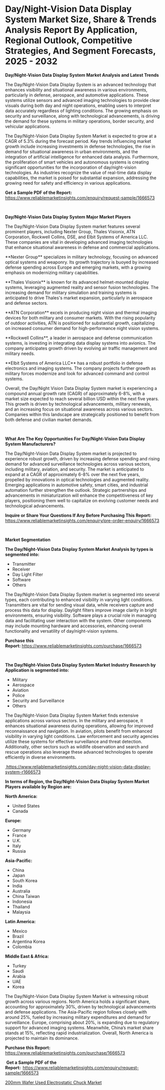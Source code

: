 <p><h1>Day/Night-Vision Data Display System Market Size, Share & Trends Analysis Report By Application, Regional Outlook, Competitive Strategies, And Segment Forecasts, 2025 - 2032</h1></p><p><strong>Day/Night-Vision Data Display System Market Analysis and Latest Trends</strong></p>
<p><p>The Day/Night-Vision Data Display System is an advanced technology that enhances visibility and situational awareness in various environments, particularly in defense, aerospace, and automotive applications. These systems utilize sensors and advanced imaging technologies to provide clear visuals during both day and night operations, enabling users to interpret data accurately regardless of lighting conditions. The growing emphasis on security and surveillance, along with technological advancements, is driving the demand for these systems in military operations, border security, and vehicular applications.</p><p>The Day/Night-Vision Data Display System Market is expected to grow at a CAGR of 5.3% during the forecast period. Key trends influencing market growth include increasing investments in defense technologies, the rise in demand for situational awareness in urban environments, and the integration of artificial intelligence for enhanced data analysis. Furthermore, the proliferation of smart vehicles and autonomous systems is creating significant opportunities for the incorporation of day/night-vision technologies. As industries recognize the value of real-time data display capabilities, the market is poised for substantial expansion, addressing the growing need for safety and efficiency in various applications.</p></p>
<p><strong>Get a Sample PDF of the Report:&nbsp;</strong> <a href="https://www.reliablemarketinsights.com/enquiry/request-sample/1666573?utm_campaign=2389&utm_medium=2&utm_source=Github&utm_content=ia&utm_term=12022025&utm_id=daynight-vision-data-display-system">https://www.reliablemarketinsights.com/enquiry/request-sample/1666573</a></p>
<p>&nbsp;</p>
<p><strong>Day/Night-Vision Data Display System Major Market Players</strong></p>
<p><p>The Day/Night-Vision Data Display System market features several prominent players, including Nexter Group, Thales Visionix, ATN Corporation, Rockwell Collins, DSE, and Elbit Systems of America LLC. These companies are vital in developing advanced imaging technologies that enhance situational awareness in defense and commercial applications.</p><p>**Nexter Group** specializes in military technology, focusing on advanced optical systems and weaponry. Its growth trajectory is buoyed by increased defense spending across Europe and emerging markets, with a growing emphasis on modernizing military capabilities. </p><p>**Thales Visionix** is known for its advanced helmet-mounted display systems, leveraging augmented reality and sensor fusion technologies. The increasing demand for military simulation and training systems is anticipated to drive Thales's market expansion, particularly in aerospace and defense sectors.</p><p>**ATN Corporation** excels in producing night vision and thermal imaging devices for both military and consumer markets. With the rising popularity of outdoor activities, ATN is positioned for substantial growth, capitalizing on increased consumer demand for high-performance night vision systems.</p><p>**Rockwell Collins**, a leader in aerospace and defense communication systems, is investing in integrating data display systems into avionics. The company anticipates growth driven by evolving air traffic management and military needs.</p><p>**Elbit Systems of America LLC** has a robust portfolio in defense electronics and imaging systems. The company projects further growth as military forces modernize and look for advanced command and control systems.</p><p>Overall, the Day/Night Vision Data Display System market is experiencing a compound annual growth rate (CAGR) of approximately 6-8%, with a market size expected to reach several billion USD within the next five years. This growth is driven by technological advancements, military renewals, and an increasing focus on situational awareness across various sectors. Companies within this landscape are strategically positioned to benefit from both defense and civilian market demands.</p></p>
<p>&nbsp;</p>
<p><strong>What Are The Key Opportunities For Day/Night-Vision Data Display System Manufacturers?</strong></p>
<p><p>The Day/Night-Vision Data Display System market is projected to experience robust growth, driven by increasing defense spending and rising demand for advanced surveillance technologies across various sectors, including military, aviation, and security. The market is anticipated to expand at a CAGR of approximately 6-8% over the next five years, propelled by innovations in optical technologies and augmented reality. Emerging applications in automotive safety, smart cities, and industrial automation further strengthen the outlook. Strategic partnerships and advancements in miniaturization will enhance the competitiveness of key players, positioning them well to capitalize on evolving customer needs and technological advancements.</p></p>
<p><strong>Inquire or Share Your Questions If Any Before Purchasing This Report:</strong> <a href="https://www.reliablemarketinsights.com/enquiry/pre-order-enquiry/1666573?utm_campaign=2389&utm_medium=2&utm_source=Github&utm_content=ia&utm_term=12022025&utm_id=daynight-vision-data-display-system">https://www.reliablemarketinsights.com/enquiry/pre-order-enquiry/1666573</a></p>
<p>&nbsp;</p>
<p><strong>Market Segmentation</strong></p>
<p><strong>The Day/Night-Vision Data Display System Market Analysis by types is segmented into:</strong></p>
<p><ul><li>Transmitter</li><li>Receiver</li><li>Day Light Filter</li><li>Software</li><li>Others</li></ul></p>
<p><p>The Day/Night-Vision Data Display System market is segmented into several types, each contributing to enhanced visibility in varying light conditions. Transmitters are vital for sending visual data, while receivers capture and process this data for display. Daylight filters improve image clarity in bright environments, ensuring visibility. Software plays a crucial role in managing data and facilitating user interaction with the system. Other components may include mounting hardware and accessories, enhancing overall functionality and versatility of day/night-vision systems.</p></p>
<p><strong>Purchase this Report:&nbsp;</strong><a href="https://www.reliablemarketinsights.com/purchase/1666573?utm_campaign=2389&utm_medium=2&utm_source=Github&utm_content=ia&utm_term=12022025&utm_id=daynight-vision-data-display-system">https://www.reliablemarketinsights.com/purchase/1666573</a></p>
<p>&nbsp;</p>
<p><strong>The Day/Night-Vision Data Display System Market Industry Research by Application is segmented into:</strong></p>
<p><ul><li>Military</li><li>Aerospace</li><li>Aviation</li><li>Police</li><li>Security and Surveillance</li><li>Others</li></ul></p>
<p><p>The Day/Night-Vision Data Display System Market finds extensive applications across various sectors. In the military and aerospace, it enhances situational awareness during operations, allowing for improved reconnaissance and navigation. In aviation, pilots benefit from enhanced visibility in varying light conditions. Law enforcement and security agencies utilize these systems for effective surveillance and threat detection. Additionally, other sectors such as wildlife observation and search and rescue operations also leverage these advanced technologies to operate efficiently in diverse environments.</p></p>
<p><a href="https://www.reliablemarketinsights.com/day-night-vision-data-display-system-r1666573?utm_campaign=2389&utm_medium=2&utm_source=Github&utm_content=ia&utm_term=12022025&utm_id=daynight-vision-data-display-system">&nbsp;https://www.reliablemarketinsights.com/day-night-vision-data-display-system-r1666573</a></p>
<p><strong>In terms of Region, the Day/Night-Vision Data Display System Market Players available by Region are:</strong></p>
<p>
    <p> <strong> North America: </strong>
        <ul>
            <li>United States</li>
            <li>Canada</li>
        </ul>
        </p> 
    <p> <strong> Europe: </strong>
        <ul>
            <li>Germany</li>
            <li>France</li>
            <li>U.K.</li>
            <li>Italy</li>
            <li>Russia</li>
        </ul>
        </p> 
    <p> <strong> Asia-Pacific: </strong>
        <ul>
            <li>China</li>
            <li>Japan</li>
            <li>South Korea</li>
            <li>India</li>
            <li>Australia</li>
            <li>China Taiwan</li>
            <li>Indonesia</li>
            <li>Thailand</li>
            <li>Malaysia</li>
        </ul>
        </p> 
    <p> <strong> Latin America: </strong>
        <ul>
            <li>Mexico</li>
            <li>Brazil</li>
            <li>Argentina Korea</li>
            <li>Colombia</li>
        </ul>
        </p> 
    <p> <strong> Middle East & Africa: </strong>
        <ul>
            <li>Turkey</li>
            <li>Saudi</li>
            <li>Arabia</li>
            <li>UAE</li>
            <li>Korea</li>
        </ul>
    </p>
    </p>
<p><p>The Day/Night-Vision Data Display System Market is witnessing robust growth across various regions. North America holds a significant share, accounting for approximately 30%, driven by technological advancements and defense applications. The Asia-Pacific region follows closely with around 25%, fueled by increasing military expenditures and demand for surveillance. Europe, comprising about 20%, is expanding due to regulatory support for advanced imaging systems. Meanwhile, China’s market share stands at 15%, reflecting rapid industrialization. Overall, North America is projected to maintain its dominance.</p></p>
<p><strong>Purchase this Report: </strong><a href="https://www.reliablemarketinsights.com/purchase/1666573?utm_campaign=2389&utm_medium=2&utm_source=Github&utm_content=ia&utm_term=12022025&utm_id=daynight-vision-data-display-system">https://www.reliablemarketinsights.com/purchase/1666573</a></p>
<p>&nbsp;<strong>Get a Sample PDF of the Report:&nbsp;&nbsp;</strong><a href="https://www.reliablemarketinsights.com/enquiry/request-sample/1666573?utm_campaign=2389&utm_medium=2&utm_source=Github&utm_content=ia&utm_term=12022025&utm_id=daynight-vision-data-display-system">https://www.reliablemarketinsights.com/enquiry/request-sample/1666573</a></p>
<p><strong></strong></p>
<p><p><a href="https://github.com/cheryjhonson/Market-Research-Report-List-1/blob/main/200mm-wafer-used-electrostatic-chuck-market.md?utm_campaign=2389&utm_medium=2&utm_source=Github&utm_content=ia&utm_term=12022025&utm_id=daynight-vision-data-display-system">200mm Wafer Used Electrostatic Chuck Market</a></p></p>
